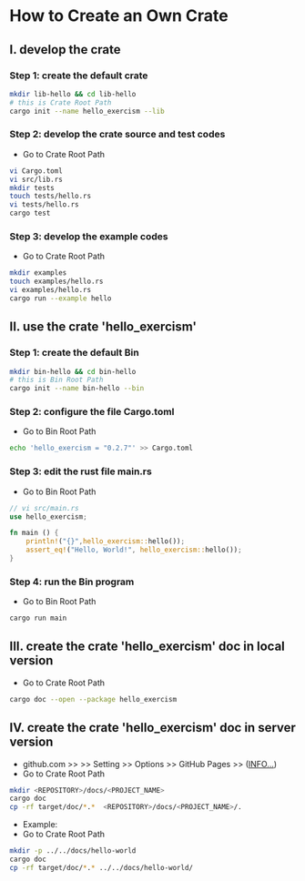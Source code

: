 # How to Create an Own Crate

## I. develop the crate
### Step 1: create the default crate
```bash
mkdir lib-hello && cd lib-hello
# this is Crate Root Path
cargo init --name hello_exercism --lib
```
### Step 2: develop the crate source and test codes
- Go to Crate Root Path
```bash
vi Cargo.toml
vi src/lib.rs
mkdir tests
touch tests/hello.rs
vi tests/hello.rs
cargo test
```
### Step 3: develop the example codes
- Go to Crate Root Path
```bash
mkdir examples
touch examples/hello.rs
vi examples/hello.rs
cargo run --example hello
```

## II. use the crate 'hello_exercism'
### Step 1: create the default Bin
```bash
mkdir bin-hello && cd bin-hello
# this is Bin Root Path
cargo init --name bin-hello --bin
```

### Step 2: configure the file Cargo.toml
- Go to Bin Root Path
```bash
echo 'hello_exercism = "0.2.7"' >> Cargo.toml
```
### Step 3: edit the rust file main.rs
- Go to Bin Root Path
```rust
// vi src/main.rs
use hello_exercism;

fn main () {
    println!("{}",hello_exercism::hello());
    assert_eq!("Hello, World!", hello_exercism::hello());
}
```
### Step 4: run the Bin program
- Go to Bin Root Path
```bash
cargo run main
```

## III. create the crate 'hello_exercism' doc in local version
- Go to Crate Root Path
```bash
cargo doc --open --package hello_exercism
```

## IV. create the crate 'hello_exercism' doc in server version
- github.com >> <REPOSITORY> >> Setting >> Options >> GitHub Pages >> ([INFO...](https://github.blog/2016-08-22-publish-your-project-documentation-with-github-pages/))
- Go to Crate Root Path
```bash
mkdir <REPOSITORY>/docs/<PROJECT_NAME>
cargo doc
cp -rf target/doc/*.*  <REPOSITORY>/docs/<PROJECT_NAME>/.
```
- Example:
- Go to Crate Root Path
```bash
mkdir -p ../../docs/hello-world
cargo doc
cp -rf target/doc/*.* ../../docs/hello-world/
```